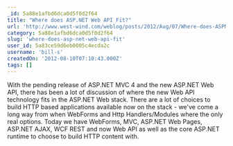 ```yaml
---
_id: 5a88e1afbd6dca0d5f0d2f64
title: "Where does ASP.NET Web API Fit?"
url: 'http://www.west-wind.com/weblog/posts/2012/Aug/07/Where-does-ASPNET-Web-API-Fit'
category: 5a88e1afbd6dca0d5f0d2f64
slug: 'where-does-asp-net-web-api-fit'
user_id: 5a83ce59d6eb0005c4ecda2c
username: 'bill-s'
createdOn: '2012-08-10T07:10:43.000Z'
tags: []
---
```


With the pending release of ASP.NET MVC 4 and the new ASP.NET Web API, there has been a lot of discussion of where the new Web API technology fits in the ASP.NET Web stack. There are a lot of choices to build HTTP based applications available now on the stack - we've come a long way from when WebForms and Http Handlers/Modules where the only real options. Today we have WebForms, MVC, ASP.NET Web Pages, ASP.NET AJAX, WCF REST and now Web API as well as the core ASP.NET runtime to choose to build HTTP content with.
